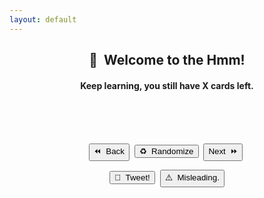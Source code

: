 ```yaml
---
layout: default
---
```

<meta name="twitter:card" content="summary" />
<meta name="twitter:site" content="{{ page.title }}" />
<meta name="twitter:title" content="{{ page.title }}" />
<meta name="twitter:image" content="{{ page.title_image }}" />

<script src="https://ajax.googleapis.com/ajax/libs/jquery/3.5.1/jquery.min.js"></script>
<script src="js/random_quote.js"></script>

<center>
<p style="margin:18px;"></p>
<h2>💬&nbsp;&nbsp;Welcome to the Hmm!</h2>
<h4 id = "id_subtitle" >Keep learning, you still have X cards left.</h4>
<p style="margin-bottom:32px;"></p>


<div class="card">
<h1 id = "id_emoji"/><h2 id = "id_title"/>
<h4 id = "id_text"/>
<br>
<h5 id = "id_topic"/>
</div>

<p style="margin:28px;"></p>

<button type = "button" id = "button_previous" onClick="previousItem();">⏪&nbsp;&nbsp;Back</button>&nbsp;
<button type = "button" id = "button" onClick="window.location.reload();">♻️&nbsp;&nbsp;Randomize</button>&nbsp;
<button type = "button" id = "button_next" onClick="nextItem();">Next&nbsp;&nbsp;⏩</button>&nbsp;
<p style="margin:10px;"></p>

<button type = "button" id = "button_tweet" onClick="generateTweet();">🦆&nbsp;&nbsp;Tweet!</button>&nbsp;
<button type = "button" id = "button_report" onClick="reportIssue();">⚠️&nbsp;&nbsp;Misleading.</button>
</center>
